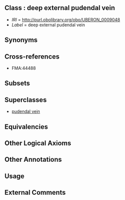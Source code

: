 
## Class : deep external pudendal vein

 * *IRI* = http://purl.obolibrary.org/obo/UBERON_0009048
 * *Label* = deep external pudendal vein

## Synonyms


## Cross-references

 * FMA:44488

## Subsets


## Superclasses

 * [pudendal vein](../../UBERON/29/UBERON_0009029.md)

## Equivalencies


## Other Logical Axioms


## Other Annotations


## Usage


## External Comments

